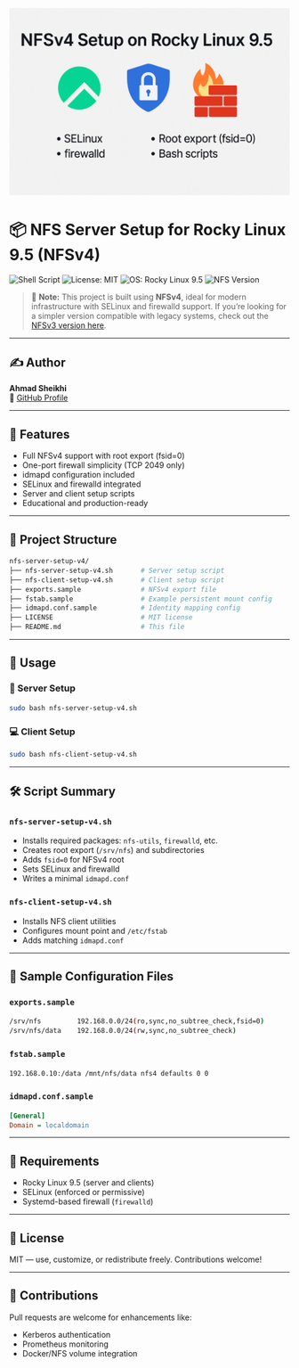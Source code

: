 ![Banner](https://raw.githubusercontent.com/ahmadsheikhi89/nfs-server-setup-v4/main/banner.png)

# 📦 NFS Server Setup for Rocky Linux 9.5 (NFSv4)

![Shell Script](https://img.shields.io/badge/shell-bash-blue?logo=gnu-bash)
![License: MIT](https://img.shields.io/badge/License-MIT-yellow.svg)
![OS: Rocky Linux 9.5](https://img.shields.io/badge/OS-Rocky%20Linux%209.5-00bfff?logo=linux)
![NFS Version](https://img.shields.io/badge/NFS-v4-orange)

> 📌 **Note:** This project is built using **NFSv4**, ideal for modern infrastructure with SELinux and firewalld support. If you’re looking for a simpler version compatible with legacy systems, check out the [NFSv3 version here](https://github.com/ahmadsheikhi89/nfs-server-setup).

---

## ✍️ Author
**Ahmad Sheikhi**  
🔗 [GitHub Profile](https://github.com/ahmadsheikhi89)

---

## 📜 Features
- Full NFSv4 support with root export (fsid=0)
- One-port firewall simplicity (TCP 2049 only)
- idmapd configuration included
- SELinux and firewalld integrated
- Server and client setup scripts
- Educational and production-ready

---

## 📂 Project Structure
```bash
nfs-server-setup-v4/
├── nfs-server-setup-v4.sh       # Server setup script
├── nfs-client-setup-v4.sh       # Client setup script
├── exports.sample               # NFSv4 export file
├── fstab.sample                 # Example persistent mount config
├── idmapd.conf.sample           # Identity mapping config
├── LICENSE                      # MIT license
├── README.md                    # This file
```

---

## 🚀 Usage

### 🔧 Server Setup
```bash
sudo bash nfs-server-setup-v4.sh
```

### 💻 Client Setup
```bash
sudo bash nfs-client-setup-v4.sh
```

---

## 🛠️ Script Summary

### `nfs-server-setup-v4.sh`
- Installs required packages: `nfs-utils`, `firewalld`, etc.
- Creates root export (`/srv/nfs`) and subdirectories
- Adds `fsid=0` for NFSv4 root
- Sets SELinux and firewalld
- Writes a minimal `idmapd.conf`

### `nfs-client-setup-v4.sh`
- Installs NFS client utilities
- Configures mount point and `/etc/fstab`
- Adds matching `idmapd.conf`

---

## 🧾 Sample Configuration Files

### `exports.sample`
```bash
/srv/nfs         192.168.0.0/24(ro,sync,no_subtree_check,fsid=0)
/srv/nfs/data    192.168.0.0/24(rw,sync,no_subtree_check)
```

### `fstab.sample`
```bash
192.168.0.10:/data /mnt/nfs/data nfs4 defaults 0 0
```

### `idmapd.conf.sample`
```ini
[General]
Domain = localdomain
```

---

## 📌 Requirements
- Rocky Linux 9.5 (server and clients)
- SELinux (enforced or permissive)
- Systemd-based firewall (`firewalld`)

---

## 📄 License
MIT — use, customize, or redistribute freely. Contributions welcome!

---

## 🤝 Contributions
Pull requests are welcome for enhancements like:
- Kerberos authentication
- Prometheus monitoring
- Docker/NFS volume integration

